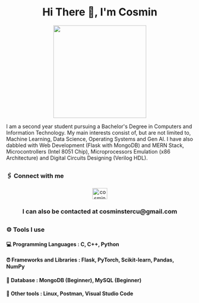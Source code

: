 ## <h1 align="center">Hi There 👋, I'm Cosmin</h1>

<div id="header" align="center">
  <img src="https://i.giphy.com/media/v1.Y2lkPTc5MGI3NjExdXI2M2xyeDFjbm9hNWE2OXk5NDRjNDIxZ2k0cXY2aHNwZTUwOXhqbyZlcD12MV9pbnRlcm5hbF9naWZfYnlfaWQmY3Q9Zw/xUA7b9liBqdyytPaIU/giphy.gif" width="250"/>
</div>

I am a second year student pursuing a Bachelor's Degree in Computers and Information Technology. My main interests consist of, but are not limited to, Machine Learning, Data Science, Operating Systems and Gen AI. I have also dabbled with Web Development (Flask with MongoDB) and MERN Stack, Microcontrollers (Intel 8051 Chip), Microprocessors Emulation (x86 Architecture) and Digital Circuits Designing (Verilog HDL).

## <h3 align="left">🖇️ Connect with me</h3>
<p align="center">
<a href="https://linkedin.com/in/cosmin-stercu-097b05128" target="blank"><img align="center" src="https://raw.githubusercontent.com/rahuldkjain/github-profile-readme-generator/master/src/images/icons/Social/linked-in-alt.svg" alt="cosmin stercu" height="30" width="40" /></a>
</p>

<h3 align="center">I can also be contacted at cosminstercu@gmail.com</h3>

## <h3 align="left">⚙️ Tools I use</h3>

<h4 align="left">💻 Programming Languages : C, C++, Python</h3>
<h4 align="left">⏰ Frameworks and Libraries : Flask, PyTorch, Scikit-learn, Pandas, NumPy</h3>
<h4 align="left">💾 Database : MongoDB (Beginner), MySQL (Beginner)</h3>
<h4 align="left">🧰 Other tools : Linux, Postman, Visual Studio Code</h3>








